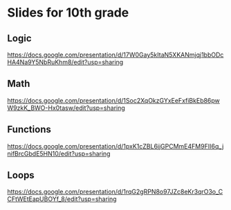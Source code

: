 # Slides for 10th grade

## Logic
https://docs.google.com/presentation/d/17W0Gay5kItaN5XKANmjqj1bbODcHA4Na9Y5NbRuKhm8/edit?usp=sharing



## Math 

https://docs.google.com/presentation/d/1Soc2XqOkzGYxEeFxfiBkEb86pwW9zkK_BWO-Hx0tasw/edit?usp=sharing

## Functions

https://docs.google.com/presentation/d/1pxK1cZBL6jjGPCMmE4FM9FII6q_jnifBrcGbdE5HN10/edit?usp=sharing


## Loops

https://docs.google.com/presentation/d/1rqG2gRPN8o97JZc8eKr3qrO3o_CCFtWEtEapUBOYf_8/edit?usp=sharing
